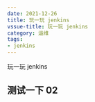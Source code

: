 ```yaml
---
date: 2021-12-26
title: 玩一玩 jenkins
vssue-title: 玩一玩 jenkins
category: 运维
tags:
- jenkins
---
```


玩一玩 jenkins

<!-- more -->

## 测试一下 02